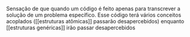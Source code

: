 Sensação de que quando um código é feito apenas para transcrever a solução de um problema específico. Esse código terá vários conceitos acoplados ([[estruturas atômicas]] passarão desapercebidos) enquanto [[estruturas genéricas]] irão passar desapercebidos